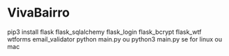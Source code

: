 # VivaBairro

pip3 install flask flask_sqlalchemy flask_login flask_bcrypt flask_wtf wtforms email_validator
python main.py
ou python3 main.py se for linux ou mac
